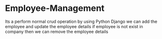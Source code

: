 # Employee-Management
Its a  perform normal crud operation by using Python Django 
we can add the employee and update the employee details
if employee is not exist in company then we can remove the employee details
